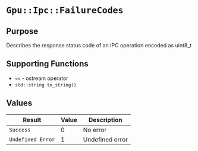 `Gpu::Ipc::FailureCodes`
========================

## Purpose

Describes the response status code of an IPC operation encoded as uint8_t

## Supporting Functions

* `<<` - ostream operator
* `std::string to_string()`

## Values

| Result            | Value | Description     |
|-------------------|-------|-----------------|
| `Success`         | 0     | No error        |
| `Undefined Error` | 1     | Undefined error |
